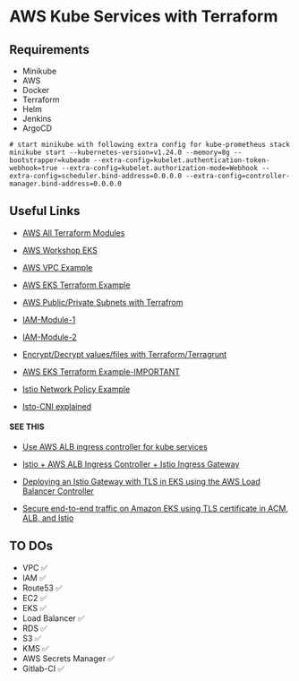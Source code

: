 # AWS Kube Services with Terraform

## Requirements

* Minikube
* AWS
* Docker
* Terraform
* Helm
* Jenkins
* ArgoCD

```shell
# start minikube with following extra config for kube-prometheus stack
minikube start --kubernetes-version=v1.24.0 --memory=8g --bootstrapper=kubeadm --extra-config=kubelet.authentication-token-webhook=true --extra-config=kubelet.authorization-mode=Webhook --extra-config=scheduler.bind-address=0.0.0.0 --extra-config=controller-manager.bind-address=0.0.0.0
```

## Useful Links

* [AWS All Terraform Modules](https://gitlab.gluzdov.com/public-repos/terraform_modules)
* [AWS Workshop EKS](https://tf-eks-workshop.workshop.aws/000_workshop_introduction.html)
* [AWS VPC Example](https://adamtheautomator.com/terraform-vpc/)
* [AWS EKS Terraform Example](https://medium.com/devops-mojo/terraform-provision-amazon-eks-cluster-using-terraform-deploy-create-aws-eks-kubernetes-cluster-tf-4134ab22c594)
* [AWS Public/Private Subnets with Terrafrom](https://medium.com/@kuldeep.rajpurohit/vpc-with-public-and-private-subnet-nat-on-aws-using-terraform-85a18d17c95e)
* [IAM-Module-1](https://github.com/cytopia/terraform-aws-iam/tree/master)
* [IAM-Module-2](https://gitlab.gluzdov.com/public-repos/terraform_modules/-/tree/master/terraform-aws-iam)

* [Encrypt/Decrypt values/files with Terraform/Terragrunt](https://blog.gruntwork.io/a-comprehensive-guide-to-managing-secrets-in-your-terraform-code-1d586955ace1#4df5)

* [AWS EKS Terraform Example-IMPORTANT](https://rderik.com/blog/setting-up-a-kubernetes-cluster-in-amazon-eks-using-terraform/)

* [Istio Network Policy Example](https://repo1.dso.mil/big-bang/product/packages/istio-controlplane/-/tree/main/chart)

* [Isto-CNI explained](https://www.redhat.com/architect/istio-CNI-plugin)

#### SEE THIS
* [Use AWS ALB ingress controller for kube services](https://rtfm.co.ua/en/aws-elastic-kubernetes-service-running-alb-ingress-controller/)

* [Istio + AWS ALB Ingress Controller + Istio Ingress Gateway](https://rtfm.co.ua/en/istio-external-aws-application-loadbalancer-and-istio-ingress-gateway/)

* [Deploying an Istio Gateway with TLS in EKS using the AWS Load Balancer Controller](https://itnext.io/deploying-an-istio-gateway-with-tls-in-eks-using-the-aws-load-balancer-controller-448812e081e5)

* [Secure end-to-end traffic on Amazon EKS using TLS certificate in ACM, ALB, and Istio](https://aws.amazon.com/blogs/containers/secure-end-to-end-traffic-on-amazon-eks-using-tls-certificate-in-acm-alb-and-istio/)

## TO DOs

* VPC &#9989;
* IAM &#9989;
* Route53 &#9989;
* EC2 &#9989;
* EKS &#9989;
* Load Balancer &#9989;
* RDS &#9989;
* S3 &#9989;
* KMS &#9989;
* AWS Secrets Manager &#9989;
* Gitlab-CI &#9989;
